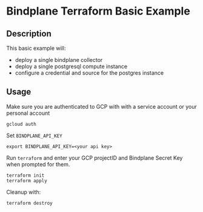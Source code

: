 # Bindplane Terraform Basic Example

## Description

This basic example will:
- deploy a single bindplane collector
- deploy a single postgresql compute instance
- configure a credential and source for the postgres instance

## Usage

Make sure you are authenticated to GCP with with a service
account or your personal account
```
gcloud auth
```

Set `BINDPLANE_API_KEY`
```
export BINDPLANE_API_KEY=<your api key>
```

Run `terraform` and enter your GCP projectID and Bindplane Secret Key
when prompted for them.

```
terraform init
terraform apply
```

Cleanup with:
```
terraform destroy
```
